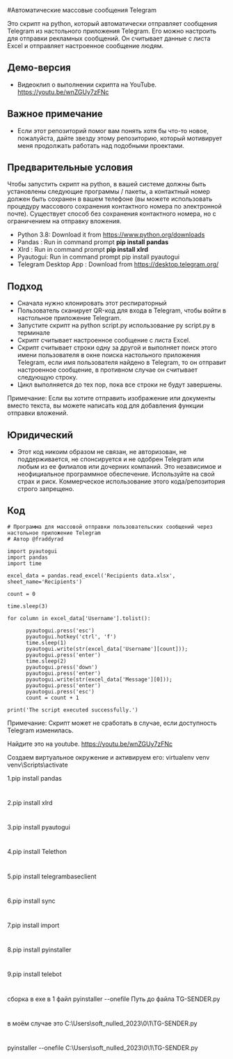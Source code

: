 #Автоматические массовые сообщения Telegram

Это скрипт на python, который автоматически отправляет сообщения Telegram из настольного приложения Telegram. Его можно настроить для отправки рекламных сообщений. Он считывает данные с листа Excel и отправляет настроенное сообщение людям.

## Демо-версия
* Видеоклип о выполнении скрипта на YouTube. https://youtu.be/wnZGUy7zFNc

## Важное примечание
* Если этот репозиторий помог вам понять хотя бы что-то новое, пожалуйста, дайте звезду этому репозиторию, который мотивирует меня продолжать работать над подобными проектами.

## Предварительные условия

Чтобы запустить скрипт на python, в вашей системе должны быть установлены следующие программы / пакеты, а контактный номер должен быть сохранен в вашем телефоне (вы можете использовать процедуру массового сохранения контактного номера по электронной почте). Существует способ без сохранения контактного номера, но с ограничением на отправку вложения.
* Python 3.8: Download it from https://www.python.org/downloads
* Pandas : Run in command prompt **pip install pandas**
* Xlrd : Run in command prompt **pip install xlrd**
* Pyautogui: Run in command prompt pip install pyautogui
* Telegram Desktop App : Download from https://desktop.telegram.org/

## Подход
* Сначала нужно клонировать этот респираторный
* Пользователь сканирует QR-код для входа в Telegram, чтобы войти в настольное приложение Telegram.
* Запустите скрипт на python script.py использование py script.py в терминале
* Скрипт считывает настроенное сообщение с листа Excel.
* Скрипт считывает строки одну за другой и выполняет поиск этого имени пользователя в окне поиска настольного приложения Telegram, если имя пользователя найдено в Telegram, то он отправит настроенное сообщение, в противном случае он считывает следующую строку. 
* Цикл выполняется до тех пор, пока все строки не будут завершены.

Примечание: Если вы хотите отправить изображение или документы вместо текста, вы можете написать код для добавления функции отправки вложений.

## Юридический
* Этот код никоим образом не связан, не авторизован, не поддерживается, не спонсируется и не одобрен Telegram или любым из ее филиалов или дочерних компаний. Это независимое и неофициальное программное обеспечение. Используйте на свой страх и риск. Коммерческое использование этого кода/репозитория строго запрещено.

## Код
```
# Программа для массовой отправки пользовательских сообщений через настольное приложение Telegram
# Автор @fraddyrad

import pyautogui
import pandas
import time

excel_data = pandas.read_excel('Recipients data.xlsx', sheet_name='Recipients')

count = 0

time.sleep(3)

for column in excel_data['Username'].tolist():

      pyautogui.press('esc')
      pyautogui.hotkey('ctrl', 'f')
      time.sleep(1)
      pyautogui.write(str(excel_data['Username'][count]));
      pyautogui.press('enter')
      time.sleep(2)
      pyautogui.press('down')
      pyautogui.press('enter')
      pyautogui.write(str(excel_data['Message'][0]));
      pyautogui.press('enter')
      pyautogui.press('esc')
      count = count + 1

print('The script executed successfully.')
```
Примечание: Скрипт может не сработать в случае, если доступность Telegram изменилась.

Найдите это на youtube. https://youtu.be/wnZGUy7zFNc

Создаем виртуальное окружение и активируем его:
virtualenv venv
venv\Scripts\activate


1.pip install pandas
#
2.pip install xlrd
#
3.pip install pyautogui
#
4.pip install Telethon
#
5.pip install telegrambaseclient
#
6.pip install sync
#
7.pip install import
#
8.pip install pyinstaller
#
9.pip install telebot
#
сборка в ехе в 1 файл pyinstaller --onefile Путь до файла TG-SENDER.py
#
в моём случае это C:\Users\soft_nulled_2023\0\1\TG-SENDER.py
#
pyinstaller --onefile C:\Users\soft_nulled_2023\0\1\TG-SENDER.py
#
